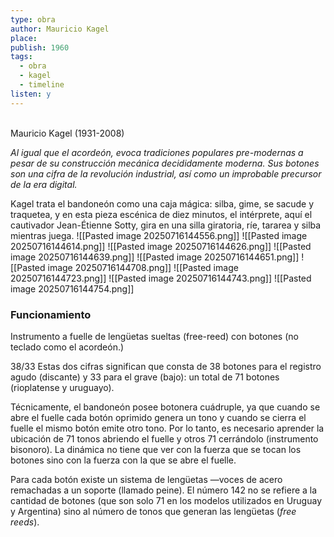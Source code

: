 ```yaml
---
type: obra
author: Mauricio Kagel
place: 
publish: 1960
tags:
  - obra
  - kagel
  - timeline
listen: y
---
```

<span  
class='ob-timelines'  
data-date='1960-03-01-00'  
data-title='Pandora Box' 
data-img="https://i.vimeocdn.com/video/647383042-4744d96be8f6ac74805b7f18c7de4744c2a13f6ca4cba98fd432d5733b7ef018-d?f=webp"
data-type='rango'  
data-end='1961-01-01-00'>  
</span>
Mauricio Kagel (1931-2008)

*Al igual que el acordeón, evoca tradiciones populares pre-modernas a pesar de su construcción mecánica decididamente moderna. Sus botones son una cifra de la revolución industrial, así como un improbable precursor de la era digital.*

Kagel trata el bandoneón como una caja mágica: silba, gime, se sacude y traquetea, y en esta pieza escénica de diez minutos, el intérprete, aquí el cautivador Jean-Étienne Sotty, gira en una silla giratoria, ríe, tararea y silba mientras juega.
![[Pasted image 20250716144556.png]]
![[Pasted image 20250716144614.png]]
![[Pasted image 20250716144626.png]]
![[Pasted image 20250716144639.png]]
![[Pasted image 20250716144651.png]]
![[Pasted image 20250716144708.png]]
![[Pasted image 20250716144723.png]]
![[Pasted image 20250716144743.png]]
![[Pasted image 20250716144754.png]]

### Funcionamiento
Instrumento a fuelle de lengüetas sueltas (free-reed) con botones (no teclado como el acordeón.)

38/33 Estas dos cifras significan que consta de 38 botones para el registro agudo (discante) y 33 para el grave (bajo): un total de 71 botones (rioplatense y uruguayo).

Técnicamente, el bandoneón posee botonera cuádruple, ya que cuando se abre el fuelle cada botón oprimido genera un tono y cuando se cierra el fuelle el mismo botón emite otro tono. Por lo tanto, es necesario aprender la ubicación de 71 tonos abriendo el fuelle y otros 71 cerrándolo (instrumento bisonoro). La dinámica no tiene que ver con la fuerza que se tocan los botones sino con la fuerza con la que se abre el fuelle.

Para cada botón existe un sistema de lengüetas —voces de acero remachadas a un soporte (llamado peine). El número 142 no se refiere a la cantidad de botones (que son solo 71 en los modelos utilizados en Uruguay y Argentina) sino al número de tonos que generan las lengüetas (_free reeds_).